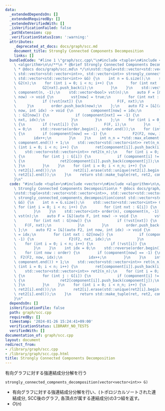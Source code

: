 ```yaml
---
data:
  _extendedDependsOn: []
  _extendedRequiredBy: []
  _extendedVerifiedWith: []
  _isVerificationFailed: false
  _pathExtension: cpp
  _verificationStatusIcon: ':warning:'
  attributes:
    _deprecated_at_docs: docs/graph/scc.md
    document_title: Strongly Connected Components Decomposition
    links: []
  bundledCode: "#line 1 \"graph/scc.cpp\"\n#include <tuple>\n#include <vector>\n#include\
    \ <algorithm>\n\n/**\n * @brief Strongly Connected Components Decomposition\n\
    \ * @docs docs/graph/scc.md\n */\n\nstd::tuple<std::vector<std::vector<int>>,\
    \ std::vector<std::vector<int>>, std::vector<int>> strongly_connected_components_decomposition(const\
    \ std::vector<std::vector<int>> &G) {\n    int n = G.size();\n    std::vector<std::vector<int>>\
    \ G2(n);\n    for (int i = 0; i < n; i++) {\n        for (int nxt : G[i]) {\n\
    \            G2[nxt].push_back(i);\n        }\n    }\n    std::vector<int> order(n),\
    \ component(n, -1);\n    std::vector<bool> vst(n);\n    auto F = [&](auto F, int\
    \ now) -> void {\n        vst[now] = true;\n        for (int nxt : G[now]) {\n\
    \            if (!vst[nxt]) {\n                F(F, nxt);\n            }\n   \
    \     }\n        order.push_back(now);\n    };\n    auto F2 = [&](auto F2, int\
    \ now, int idx) -> void {\n        component[now] = idx;\n        for (int nxt\
    \ : G2[now]) {\n            if (component[nxt] == -1) {\n                F2(F2,\
    \ nxt, idx);\n            }\n        }\n    };\n    for (int i = 0; i < n; i++)\
    \ {\n        if (!vst[i]) {\n            F(F, i);\n        }\n    }\n    int idx\
    \ = 0;\n    std::reverse(order.begin(), order.end());\n    for (int now : order)\
    \ {\n        if (component[now] == -1) {\n            F2(F2, now, idx);\n    \
    \        idx++;\n        }\n    }\n    int n_n = *std::max_element(component.begin(),\
    \ component.end()) + 1;\n    std::vector<std::vector<int>> ret(n_n);\n    for\
    \ (int i = 0; i < n; i++) {\n        ret[component[i]].push_back(i);\n    }\n\
    \    std::vector<std::vector<int>> ret2(n_n);\n    for (int i = 0; i < n; i++)\
    \ {\n        for (int j : G[i]) {\n            if (component[i] != component[j])\
    \ {\n                ret2[component[i]].push_back(component[j]);\n           \
    \ }\n        }\n    }\n    for (int i = 0; i < n_n; i++) {\n        sort(ret2[i].begin(),\
    \ ret2[i].end());\n        ret2[i].erase(std::unique(ret2[i].begin(), ret2[i].end()),\
    \ ret2[i].end());\n    }\n    return std::make_tuple(ret, ret2, component);\n\
    }\n"
  code: "#include <tuple>\n#include <vector>\n#include <algorithm>\n\n/**\n * @brief\
    \ Strongly Connected Components Decomposition\n * @docs docs/graph/scc.md\n */\n\
    \nstd::tuple<std::vector<std::vector<int>>, std::vector<std::vector<int>>, std::vector<int>>\
    \ strongly_connected_components_decomposition(const std::vector<std::vector<int>>\
    \ &G) {\n    int n = G.size();\n    std::vector<std::vector<int>> G2(n);\n   \
    \ for (int i = 0; i < n; i++) {\n        for (int nxt : G[i]) {\n            G2[nxt].push_back(i);\n\
    \        }\n    }\n    std::vector<int> order(n), component(n, -1);\n    std::vector<bool>\
    \ vst(n);\n    auto F = [&](auto F, int now) -> void {\n        vst[now] = true;\n\
    \        for (int nxt : G[now]) {\n            if (!vst[nxt]) {\n            \
    \    F(F, nxt);\n            }\n        }\n        order.push_back(now);\n   \
    \ };\n    auto F2 = [&](auto F2, int now, int idx) -> void {\n        component[now]\
    \ = idx;\n        for (int nxt : G2[now]) {\n            if (component[nxt] ==\
    \ -1) {\n                F2(F2, nxt, idx);\n            }\n        }\n    };\n\
    \    for (int i = 0; i < n; i++) {\n        if (!vst[i]) {\n            F(F, i);\n\
    \        }\n    }\n    int idx = 0;\n    std::reverse(order.begin(), order.end());\n\
    \    for (int now : order) {\n        if (component[now] == -1) {\n          \
    \  F2(F2, now, idx);\n            idx++;\n        }\n    }\n    int n_n = *std::max_element(component.begin(),\
    \ component.end()) + 1;\n    std::vector<std::vector<int>> ret(n_n);\n    for\
    \ (int i = 0; i < n; i++) {\n        ret[component[i]].push_back(i);\n    }\n\
    \    std::vector<std::vector<int>> ret2(n_n);\n    for (int i = 0; i < n; i++)\
    \ {\n        for (int j : G[i]) {\n            if (component[i] != component[j])\
    \ {\n                ret2[component[i]].push_back(component[j]);\n           \
    \ }\n        }\n    }\n    for (int i = 0; i < n_n; i++) {\n        sort(ret2[i].begin(),\
    \ ret2[i].end());\n        ret2[i].erase(std::unique(ret2[i].begin(), ret2[i].end()),\
    \ ret2[i].end());\n    }\n    return std::make_tuple(ret, ret2, component);\n\
    }\n"
  dependsOn: []
  isVerificationFile: false
  path: graph/scc.cpp
  requiredBy: []
  timestamp: '2024-01-26 15:24:41+09:00'
  verificationStatus: LIBRARY_NO_TESTS
  verifiedWith: []
documentation_of: graph/scc.cpp
layout: document
redirect_from:
- /library/graph/scc.cpp
- /library/graph/scc.cpp.html
title: Strongly Connected Components Decomposition
---
```

有向グラフに対する強連結成分分解を行う

```strongly_connected_compnents_decomposition(vector<vector<int>> G)```
- 有向グラフに対する強連結成分分解を行い、(トポロジカルソートされた連結成分, SCC後のグラフ, 各頂点が属する連結成分)の3つ組を返す。
- $O(n)$
